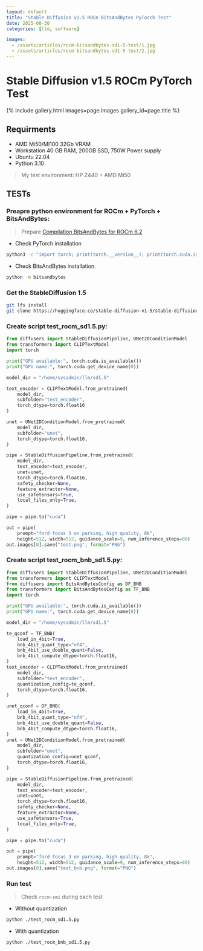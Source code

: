 ```yaml
---
layout: default
title: "Stable Diffusion v1.5 ROCm BitsAndBytes PyTorch Test"
date: 2025-08-30
categories: [llm, software]

images:
  - /assets/articles/rocm-bitsandbytes-sd1-5-test/1.jpg
  - /assets/articles/rocm-bitsandbytes-sd1-5-test/2.jpg
---
```


# Stable Diffusion v1.5 ROCm PyTorch Test 

{% include gallery.html images=page.images gallery_id=page.title %}

## Requirments 
- AMD Mi50/MI100 32Gb VRAM
- Workstation 40 GB RAM, 200GB SSD, 750W Power supply 
- Ubuntu 22.04
- Python 3.10

> My test environment: HP Z440 + AMD Mi50

## TESTs

### Preapre python environment for ROCm + PyTorch + BitsAndBytes:
> Prepare 
[Compilation BitsAndBytes for ROCm 6.2](/articles/rocm-bitsandbytes.html)

- Check PyTorch installation

```bash
python3 -c "import torch; print(torch.__version__); print(torch.cuda.is_available()); print(torch.version.hip);print(torch.cuda.get_device_name(0));"
```
- Check BitsAndBytes installation

```bash
python -m bitsandbytes
```

### Get the StableDiffusion 1.5

```bash
git lfs install
git clone https://huggingface.co/stable-diffusion-v1-5/stable-diffusion-v1-5 sd1.5
```

### Create script test_rocm_sd1.5.py:

```python
from diffusers import StableDiffusionPipeline, UNet2DConditionModel
from transformers import CLIPTextModel
import torch

print("GPU available:", torch.cuda.is_available())
print("GPU name:", torch.cuda.get_device_name(0))

model_dir = "/home/sysadmin/llm/sd1.5"

text_encoder = CLIPTextModel.from_pretrained(
    model_dir,
    subfolder="text_encoder",
    torch_dtype=torch.float16
)

unet = UNet2DConditionModel.from_pretrained(
    model_dir,
    subfolder="unet",
    torch_dtype=torch.float16,
)

pipe = StableDiffusionPipeline.from_pretrained(
    model_dir,
    text_encoder=text_encoder,
    unet=unet,
    torch_dtype=torch.float16,
    safety_checker=None,
    feature_extractor=None,
    use_safetensors=True,
    local_files_only=True,
)

pipe = pipe.to("cuda")

out = pipe(
    prompt="ford focus 3 on parking, high quality, 8k",
    height=512, width=512, guidance_scale=9, num_inference_steps=80)
out.images[0].save("test.png", format="PNG")
```
### Create script test_rocm_bnb_sd1.5.py:

```python
from diffusers import StableDiffusionPipeline, UNet2DConditionModel
from transformers import CLIPTextModel
from diffusers import BitsAndBytesConfig as DF_BNB
from transformers import BitsAndBytesConfig as TF_BNB
import torch

print("GPU available:", torch.cuda.is_available())
print("GPU name:", torch.cuda.get_device_name(0))

model_dir = "/home/sysadmin/llm/sd1.5"

te_qconf = TF_BNB(
    load_in_4bit=True,
    bnb_4bit_quant_type="nf4",
    bnb_4bit_use_double_quant=False, 
    bnb_4bit_compute_dtype=torch.float16, 
)
text_encoder = CLIPTextModel.from_pretrained(
    model_dir,
    subfolder="text_encoder",
    quantization_config=te_qconf,
    torch_dtype=torch.float16,
)

unet_qconf = DF_BNB(
    load_in_4bit=True,
    bnb_4bit_quant_type="nf4",
    bnb_4bit_use_double_quant=False, 
    bnb_4bit_compute_dtype=torch.float16,
)
unet = UNet2DConditionModel.from_pretrained(
    model_dir,
    subfolder="unet",
    quantization_config=unet_qconf,
    torch_dtype=torch.float16,
)

pipe = StableDiffusionPipeline.from_pretrained(
    model_dir,
    text_encoder=text_encoder,
    unet=unet, 
    torch_dtype=torch.float16,
    safety_checker=None,
    feature_extractor=None,
    use_safetensors=True,
    local_files_only=True,
)

pipe = pipe.to("cuda")

out = pipe(
    prompt="ford focus 3 on parking, high quality, 8k",
    height=512, width=512, guidance_scale=9, num_inference_steps=80)
out.images[0].save("test_bnb.png", format="PNG")
```

### Run test 
> Check `rocm-smi` during each test

- Without quantization

```bash
python ./test_rocm_sd1.5.py
```

- With quantization

```bash
python ./test_rocm_bnb_sd1.5.py
```
